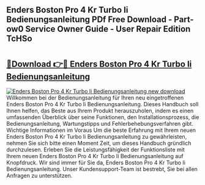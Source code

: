 ## Enders Boston Pro 4 Kr Turbo Ii Bedienungsanleitung PDf Free Download - Part-ow0 Service Owner Guide - User Repair Edition TcHSo

# <h2><a href="http://df4mm1.blite.top/?on=Enders+Boston+Pro+4+Kr+Turbo+Ii+Bedienungsanleitung">🔗Download 👉🔴 Enders Boston Pro 4 Kr Turbo Ii Bedienungsanleitung</a></h2>

[![Enders Boston Pro 4 Kr Turbo Ii Bedienungsanleitung new download](https://i.imgur.com/lujVjoI.png)](http://df4mm1.blite.top/?on=Enders+Boston+Pro+4+Kr+Turbo+Ii+Bedienungsanleitung)
Willkommen bei der Bedienungsanleitung für Ihren neu eingetroffenen Enders Boston Pro 4 Kr Turbo Ii Bedienungsanleitung. Dieses Handbuch soll Ihnen helfen, das Beste aus Ihrem Produkt herauszuholen, indem es einen umfassenden Überblick über seine Funktionen, den Installationsprozess, die Bedienungsanleitung, Wartungstipps und Fehlerbehebungsverfahren gibt. Wichtige Informationen im Voraus Um die beste Erfahrung mit Ihrem neuen Enders Boston Pro 4 Kr Turbo Ii Bedienungsanleitung zu gewährleisten, nehmen Sie sich bitte einen Moment Zeit, um dieses Handbuch gründlich durchzulesen. Erleben Sie die Leistungsfähigkeit der Funktionsliste mit Ihrem neuen Enders Boston Pro 4 Kr Turbo Ii Bedienungsanleitung auf Knopfdruck. Wir sind immer für Sie da, Enders Boston Pro 4 Kr Turbo Ii Bedienungsanleitung. Unser Kundensupport-Team ist bestrebt, Sie bei allen Anfragen zu unterstützen.
